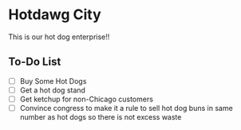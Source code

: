 # Hotdawg City 

This is our hot dog enterprise!!

## To-Do List 

* [ ] Buy Some Hot Dogs
* [ ] Get a hot dog stand
* [ ] Get ketchup for non-Chicago customers
* [ ] Convince congress to make it a rule to sell hot dog buns in same number as hot dogs so there is not excess waste
